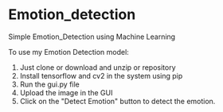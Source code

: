 # Emotion_detection
Simple Emotion_Detection using Machine Learning

To use my Emotion Detection model:
1. Just clone or download and unzip or repository
2. Install tensorflow and cv2 in the system using pip
3. Run the gui.py file
4. Upload the image in the GUI
5. Click on the "Detect Emotion" button to detect the emotion.
